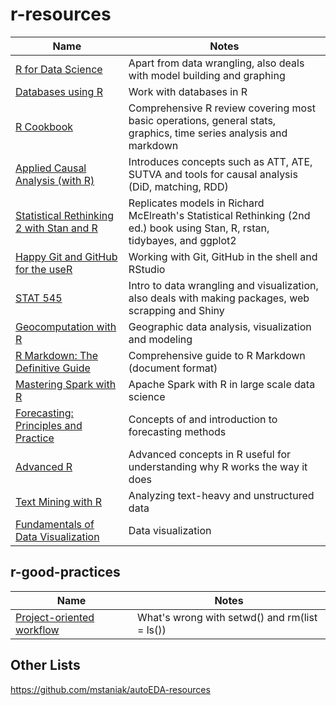 # r-resources

| Name | Notes | 
| -- | -- | 
| [R for Data Science](https://r4ds.had.co.nz/transform.html) | Apart from data wrangling, also deals with model building and graphing | 
| [Databases using R](https://db.rstudio.com/) | Work with databases in R |  
| [R Cookbook](https://rc2e.com/) | Comprehensive R review covering most basic operations, general stats, graphics, time series analysis and markdown |  
| [Applied Causal Analysis (with R)](https://bookdown.org/paul/applied-causal-analysis/) | Introduces concepts such as ATT, ATE, SUTVA and tools for causal analysis (DiD, matching, RDD) | 
| [Statistical Rethinking 2 with Stan and R](https://vincentarelbundock.github.io/rethinking2/) | Replicates models in Richard McElreath's Statistical Rethinking (2nd ed.) book using Stan, R, rstan, tidybayes, and ggplot2 |
| [Happy Git and GitHub for the useR](https://happygitwithr.com/) | Working with Git, GitHub in the shell and RStudio |
| [STAT 545](https://stat545.com/) | Intro to data wrangling and visualization, also deals with making packages, web scrapping and Shiny |
| [Geocomputation with R](https://geocompr.robinlovelace.net/) | Geographic data analysis, visualization and modeling | 
| [R Markdown: The Definitive Guide](https://bookdown.org/yihui/rmarkdown/) | Comprehensive guide to R Markdown (document format) | 
| [Mastering Spark with R](https://therinspark.com/) | Apache Spark with R in large scale data science | 
| [Forecasting: Principles and Practice](https://otexts.com/fpp2/) | Concepts of and introduction to forecasting methods |
| [Advanced R](https://adv-r.hadley.nz/) | Advanced concepts in R useful for understanding why R works the way it does |
| [Text Mining with R](https://www.tidytextmining.com/index.html) | Analyzing text-heavy and unstructured data |
| [Fundamentals of Data Visualization](https://serialmentor.com/dataviz/) | Data visualization |

## r-good-practices

| Name | Notes |
| -- | -- |
| [Project-oriented workflow](https://www.tidyverse.org/blog/2017/12/workflow-vs-script/) | What's wrong with setwd() and rm(list = ls()) |

## Other Lists

https://github.com/mstaniak/autoEDA-resources